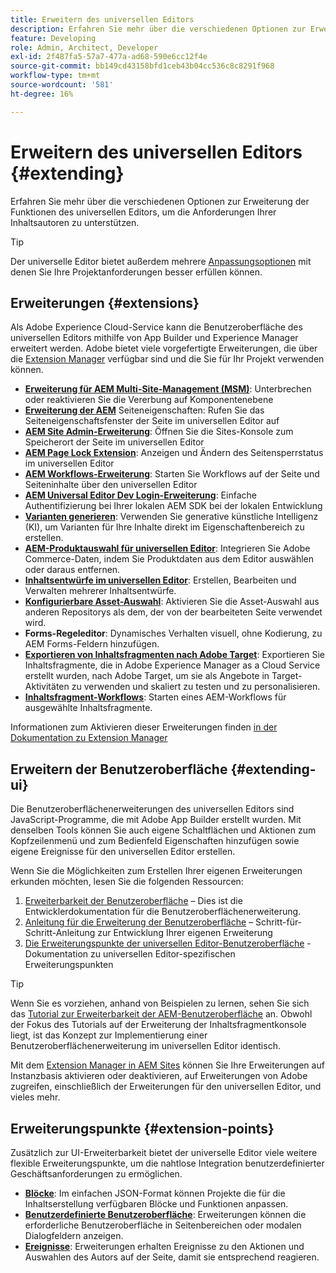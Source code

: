 ```yaml
---
title: Erweitern des universellen Editors
description: Erfahren Sie mehr über die verschiedenen Optionen zur Erweiterung der Funktionen des universellen Editors, um die Anforderungen Ihrer Inhaltsautoren zu unterstützen.
feature: Developing
role: Admin, Architect, Developer
exl-id: 2f487fa5-57a7-477a-ad68-590e6cc12f4e
source-git-commit: bb149cd43158bfd1ceb43b04cc536c8c8291f968
workflow-type: tm+mt
source-wordcount: '581'
ht-degree: 16%

---
```


# Erweitern des universellen Editors {#extending}

Erfahren Sie mehr über die verschiedenen Optionen zur Erweiterung der Funktionen des universellen Editors, um die Anforderungen Ihrer Inhaltsautoren zu unterstützen.

>[!TIP]
>
>Der universelle Editor bietet außerdem mehrere [Anpassungsoptionen](/help/implementing/universal-editor/customizing.md) mit denen Sie Ihre Projektanforderungen besser erfüllen können.

## Erweiterungen {#extensions}

Als Adobe Experience Cloud-Service kann die Benutzeroberfläche des universellen Editors mithilfe von App Builder und Experience Manager erweitert werden. Adobe bietet viele vorgefertigte Erweiterungen, die über die [Extension Manager](https://experience.adobe.com/aem/extension-manager) verfügbar sind und die Sie für Ihr Projekt verwenden können.

* **[Erweiterung für AEM Multi-Site-Management (MSM)](/help/sites-cloud/authoring/universal-editor/authoring.md#inheritance)**: Unterbrechen oder reaktivieren Sie die Vererbung auf Komponentenebene
* **[Erweiterung der AEM](/help/sites-cloud/authoring/universal-editor/authoring.md#page-properties)** Seiteneigenschaften: Rufen Sie das Seiteneigenschaftsfenster der Seite im universellen Editor auf
* **[AEM Site Admin-Erweiterung](/help/sites-cloud/authoring/universal-editor/authoring.md#sites-console)**: Öffnen Sie die Sites-Konsole zum Speicherort der Seite im universellen Editor
* **[AEM Page Lock Extension](/help/sites-cloud/authoring/universal-editor/authoring.md#locking-pages)**: Anzeigen und Ändern des Seitensperrstatus im universellen Editor
* **[AEM Workflows-Erweiterung](/help/sites-cloud/authoring/universal-editor/authoring.md#workflows)**: Starten Sie Workflows auf der Seite und Seiteninhalte über den universellen Editor
* **[AEM Universal Editor Dev Login-Erweiterung](/help/sites-cloud/authoring/universal-editor/authoring.md#developer-login)**: Einfache Authentifizierung bei Ihrer lokalen AEM SDK bei der lokalen Entwicklung
* **[Varianten generieren](/help/generative-ai/generate-variations-integrated-editor.md)**: Verwenden Sie generative künstliche Intelligenz (KI), um Varianten für Ihre Inhalte direkt im Eigenschaftenbereich zu erstellen.
* **[AEM-Produktauswahl für universellen Editor](https://developer.adobe.com/uix/docs/extension-manager/extension-developed-by-adobe/ue-product-picker/)**: Integrieren Sie Adobe Commerce-Daten, indem Sie Produktdaten aus dem Editor auswählen oder daraus entfernen.
* **[Inhaltsentwürfe im universellen Editor](https://developer.adobe.com/uix/docs/extension-manager/extension-developed-by-adobe/universal-editor-content-drafts/)**: Erstellen, Bearbeiten und Verwalten mehrerer Inhaltsentwürfe.
* **[Konfigurierbare Asset-Auswahl](https://developer.adobe.com/uix/docs/extension-manager/extension-developed-by-adobe/configurable-asset-picker/)**: Aktivieren Sie die Asset-Auswahl aus anderen Repositorys als dem, der von der bearbeiteten Seite verwendet wird.
* **Forms-Regeleditor**: Dynamisches Verhalten visuell, ohne Kodierung, zu AEM Forms-Feldern hinzufügen.
* **[Exportieren von Inhaltsfragmenten nach Adobe Target](https://developer.adobe.com/uix/docs/extension-manager/extension-developed-by-adobe/exporting-content-fragment-to-adobe-target/)**: Exportieren Sie Inhaltsfragmente, die in Adobe Experience Manager as a Cloud Service erstellt wurden, nach Adobe Target, um sie als Angebote in Target-Aktivitäten zu verwenden und skaliert zu testen und zu personalisieren.
* **[Inhaltsfragment-Workflows](https://developer.adobe.com/uix/docs/extension-manager/extension-developed-by-adobe/content-fragments-workflows/)**: Starten eines AEM-Workflows für ausgewählte Inhaltsfragmente.

Informationen zum Aktivieren dieser Erweiterungen finden [ in der Dokumentation zu Extension Manager](https://developer.adobe.com/uix/docs/extension-manager/feature-highlights/#enablingdisabling-extensions)

## Erweitern der Benutzeroberfläche {#extending-ui}

Die Benutzeroberflächenerweiterungen des universellen Editors sind JavaScript-Programme, die mit Adobe App Builder erstellt wurden. Mit denselben Tools können Sie auch eigene Schaltflächen und Aktionen zum Kopfzeilenmenü und zum Bedienfeld Eigenschaften hinzufügen sowie eigene Ereignisse für den universellen Editor erstellen.

Wenn Sie die Möglichkeiten zum Erstellen Ihrer eigenen Erweiterungen erkunden möchten, lesen Sie die folgenden Ressourcen:

1. [Erweiterbarkeit der Benutzeroberfläche](https://developer.adobe.com/uix/docs/) – Dies ist die Entwicklerdokumentation für die Benutzeroberflächenerweiterung.
1. [Anleitung für die Erweiterung der Benutzeroberfläche](https://developer.adobe.com/uix/docs/guides/) – Schritt-für-Schritt-Anleitung zur Entwicklung Ihrer eigenen Erweiterung
1. [Die Erweiterungspunkte der universellen Editor-Benutzeroberfläche](https://developer.adobe.com/uix/docs/services/aem-universal-editor/) - Dokumentation zu universellen Editor-spezifischen Erweiterungspunkten

>[!TIP]
>
>Wenn Sie es vorziehen, anhand von Beispielen zu lernen, sehen Sie sich das [Tutorial zur Erweiterbarkeit der AEM-Benutzeroberfläche](https://experienceleague.adobe.com/de/docs/experience-manager-learn/cloud-service/developing/extensibility/ui/overview) an. Obwohl der Fokus des Tutorials auf der Erweiterung der Inhaltsfragmentkonsole liegt, ist das Konzept zur Implementierung einer Benutzeroberflächenerweiterung im universellen Editor identisch.

Mit dem [Extension Manager in AEM Sites](https://developer.adobe.com/uix/docs/extension-manager/) können Sie Ihre Erweiterungen auf Instanzbasis aktivieren oder deaktivieren, auf Erweiterungen von Adobe zugreifen, einschließlich der Erweiterungen für den universellen Editor, und vieles mehr.

## Erweiterungspunkte {#extension-points}

Zusätzlich zur UI-Erweiterbarkeit bietet der universelle Editor viele weitere flexible Erweiterungspunkte, um die nahtlose Integration benutzerdefinierter Geschäftsanforderungen zu ermöglichen.

* **[Blöcke](https://www.aem.live/developer/block-collection)**: Im einfachen JSON-Format können Projekte die für die Inhaltserstellung verfügbaren Blöcke und Funktionen anpassen.
* **[Benutzerdefinierte Benutzeroberfläche](#extending-ui)**: Erweiterungen können die erforderliche Benutzeroberfläche in Seitenbereichen oder modalen Dialogfeldern anzeigen.
* **[Ereignisse](/help/implementing/universal-editor/events.md)**: Erweiterungen erhalten Ereignisse zu den Aktionen und Auswahlen des Autors auf der Seite, damit sie entsprechend reagieren.
